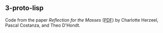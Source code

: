 3-proto-lisp
------------

Code from the paper _Reflection for the Masses_ ([PDF](http://www.p-cos.net/documents/s32008.pdf)) by Charlotte Herzeel, Pascal Costanza, and Theo D'Hondt.

